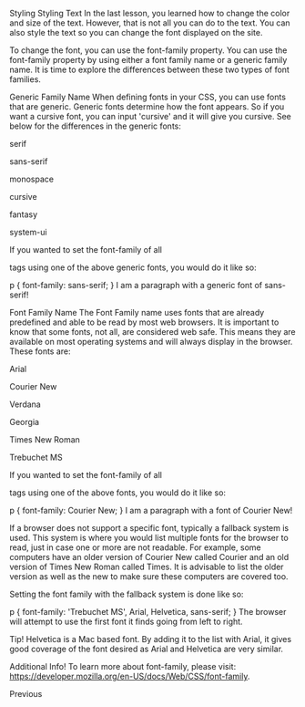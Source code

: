 Styling
Styling Text
In the last lesson, you learned how to change the color and size of the text. However, that is not all you can do to the text. You can also style the text so you can change the font displayed on the site.

To change the font, you can use the font-family property. You can use the font-family property by using either a font family name or a generic family name. It is time to explore the differences between these two types of font families.

Generic Family Name
When defining fonts in your CSS, you can use fonts that are generic. Generic fonts determine how the font appears. So if you want a cursive font, you can input 'cursive' and it will give you cursive. See below for the differences in the generic fonts:

serif

sans-serif

monospace

cursive

fantasy

system-ui

If you wanted to set the font-family of all <p> tags using one of the above generic fonts, you would do it like so:

p {
font-family: sans-serif;
}
I am a paragraph with a generic font of sans-serif!

Font Family Name
The Font Family name uses fonts that are already predefined and able to be read by most web browsers. It is important to know that some fonts, not all, are considered web safe. This means they are available on most operating systems and will always display in the browser. These fonts are:

Arial

Courier New

Verdana

Georgia

Times New Roman

Trebuchet MS

If you wanted to set the font-family of all <p> tags using one of the above fonts, you would do it like so:

p {
font-family: Courier New;
}
I am a paragraph with a font of Courier New!

If a browser does not support a specific font, typically a fallback system is used. This system is where you would list multiple fonts for the browser to read, just in case one or more are not readable. For example, some computers have an older version of Courier New called Courier and an old version of Times New Roman called Times. It is advisable to list the older version as well as the new to make sure these computers are covered too.

Setting the font family with the fallback system is done like so:

p {
font-family: 'Trebuchet MS', Arial, Helvetica, sans-serif;
}
The browser will attempt to use the first font it finds going from left to right.

Tip!
Helvetica is a Mac based font. By adding it to the list with Arial, it gives good coverage of the font desired as Arial and Helvetica are very similar.

Additional Info!
To learn more about font-family, please visit: https://developer.mozilla.org/en-US/docs/Web/CSS/font-family.

Previous
